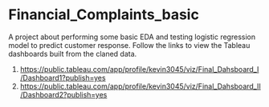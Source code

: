 # Financial_Complaints_basic
A project about performing some basic EDA and testing logistic regression model to predict customer response.
Follow the links to view the Tableau dashboards built from the claned data.
  1. https://public.tableau.com/app/profile/kevin3045/viz/Final_Dahsboard_I/Dashboard1?publish=yes
  2. https://public.tableau.com/app/profile/kevin3045/viz/Final_Dahsboard_II/Dashboard2?publish=yes
